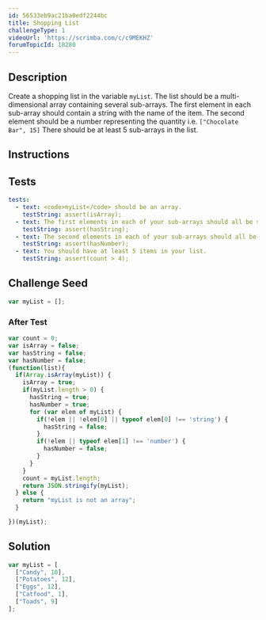```yaml
---
id: 56533eb9ac21ba0edf2244bc
title: Shopping List
challengeType: 1
videoUrl: 'https://scrimba.com/c/c9MEKHZ'
forumTopicId: 18280
---
```


## Description
<section id='description'>
Create a shopping list in the variable <code>myList</code>. The list should be a multi-dimensional array containing several sub-arrays.
The first element in each sub-array should contain a string with the name of the item. The second element should be a number representing the quantity i.e.
<code>["Chocolate Bar", 15]</code>
There should be at least 5 sub-arrays in the list.
</section>

## Instructions
<section id='instructions'>

</section>

## Tests
<section id='tests'>

```yml
tests:
  - text: <code>myList</code> should be an array.
    testString: assert(isArray);
  - text: The first elements in each of your sub-arrays should all be strings.
    testString: assert(hasString);
  - text: The second elements in each of your sub-arrays should all be numbers.
    testString: assert(hasNumber);
  - text: You should have at least 5 items in your list.
    testString: assert(count > 4);

```

</section>

## Challenge Seed
<section id='challengeSeed'>

<div id='js-seed'>

```js
var myList = [];


```

</div>


### After Test
<div id='js-teardown'>

```js
var count = 0;
var isArray = false;
var hasString = false;
var hasNumber = false;
(function(list){
  if(Array.isArray(myList)) {
    isArray = true;
    if(myList.length > 0) {
      hasString = true;
      hasNumber = true;
      for (var elem of myList) {
        if(!elem || !elem[0] || typeof elem[0] !== 'string') {
          hasString = false;
        }
        if(!elem || typeof elem[1] !== 'number') {
          hasNumber = false;
        }
      }
    }
    count = myList.length;
    return JSON.stringify(myList);
  } else {
    return "myList is not an array";
  }

})(myList);
```

</div>

</section>

## Solution
<section id='solution'>


```js
var myList = [
  ["Candy", 10],
  ["Potatoes", 12],
  ["Eggs", 12],
  ["Catfood", 1],
  ["Toads", 9]
];
```

</section>
